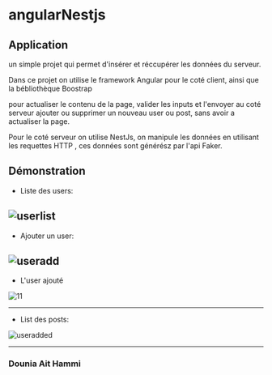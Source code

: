 # angularNestjs

## Application
un simple projet qui permet d'insérer et réccupérer les données du serveur.

Dans ce projet on utilise le framework Angular pour le coté client, ainsi que la bébliothèque Boostrap

pour actualiser le contenu de la page, valider les inputs et l'envoyer au coté serveur ajouter ou supprimer un nouveau user ou post, sans avoir a actualiser la page.

Pour le coté serveur on utilise NestJs, on manipule les données en utilisant les requettes HTTP , ces données sont générész par l'api Faker.

## Démonstration
- Liste des users: 

![userlist](https://user-images.githubusercontent.com/36522492/50552535-be11aa80-0c95-11e9-8ffb-fa6c24aa77a6.PNG)
-----

 - Ajouter un user:
 
![useradd](https://user-images.githubusercontent.com/36522492/50552537-c36ef500-0c95-11e9-8807-ddc9e726a605.PNG)
-----

- L'user ajouté

![11](https://user-images.githubusercontent.com/36522492/55203646-70410b80-51cc-11e9-94b1-7ef5132fd838.PNG)

-----
- List des posts:

![useradded](https://user-images.githubusercontent.com/36522492/50552538-c538b880-0c95-11e9-84fb-e22453007211.PNG)

----
### Dounia Ait Hammi
